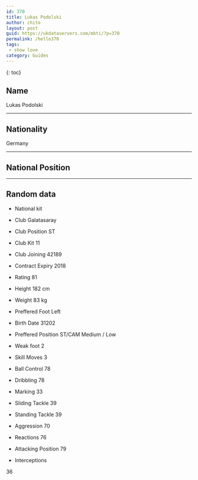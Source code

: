 ```yaml
---
id: 370
title: Lukas Podolski
author: chito
layout: post
guid: https://ukdataservers.com/mbti/?p=370
permalink: /hello370
tags:
 - show love
category: Guides
---
```



{: toc}

## Name  
Lukas Podolski 

* * *

## Nationality  
Germany 

* * *

## National Position 

* * *

## Random data 

  * National kit 
  * Club 
Galatasaray 

  * Club Position 
ST 

  * Club Kit 
11 

  * Club Joining 
42189 

  * Contract Expiry 
2018 

  * Rating 
81 

  * Height 
182 cm 

  * Weight 
83 kg 

  * Preffered Foot 
Left 

  * Birth Date 
31202 

  * Preffered Position 
ST/CAM Medium / Low 

  * Weak foot 
2 

  * Skill Moves 
3 

  * Ball Control 
78 

  * Dribbling 
78 

  * Marking 
33 

  * Sliding Tackle 
39 

  * Standing Tackle 
39 

  * Aggression 
70 

  * Reactions 
76 

  * Attacking Position 
79 

  * Interceptions 

36